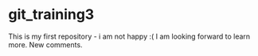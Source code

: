 # git_training3
This is my first repository - i am not happy :(
I am looking forward to learn more.
New comments.
